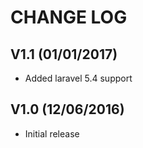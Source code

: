 CHANGE LOG
==========


## V1.1 (01/01/2017)

* Added laravel 5.4 support


## V1.0 (12/06/2016)

* Initial release
